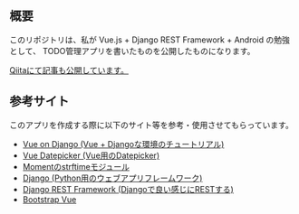 ## 概要

このリポジトリは、私が Vue.js + Django REST Framework + Android の勉強として、
TODO管理アプリを書いたものを公開したものになります。

[Qiitaにて記事も公開しています。](https://qiita.com/rarewin/items/c6a70689844eafe8c3a1)

## 参考サイト

このアプリを作成する際に以下のサイト等を参考・使用させてもらっています。

- [Vue on Django (Vue + Djangoな環境のチュートリアル)][VueonDjango]
- [Vue Datepicker (Vue用のDatepicker)][VueDatepicker]
- [Momentのstrftimeモジュール][MomentStrftime]
- [Django (Python用のウェブアプリフレームワーク)][Django]
- [Django REST Framework (Djangoで良い感じにRESTする)][DjangoRestframework]
- [Bootstrap Vue][BootstrapVue]

[VueonDjango]:https://assertnotmagic.com/2017/06/20/vue-on-django-part-1/
[VueDatepicker]:https://github.com/charliekassel/vuejs-datepicker
[MomentStrftime]:https://github.com/benjaminoakes/moment-strftime
[Django]:https://www.djangoproject.com/
[DjangoRestFramework]:http://www.django-rest-framework.org/
[BootstrapVue]:https://bootstrap-vue.js.org/

